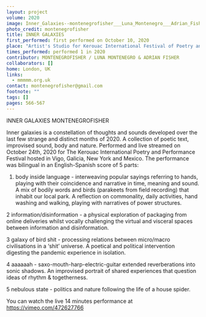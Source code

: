 ```yaml
---
layout: project
volume: 2020
image: Inner_Galaxies--montenegrofisher___Luna_Montenegro___Adrian_Fisher.jpg
photo_credit: montenegrofisher
title: INNER GALAXIES
first_performed: first performed on October 10, 2020
place: "Artist's Studio for Kerouac International Festival of Poetry and Performance.  "
times_performed: performed 1 in 2020
contributor: MONTENEGROFISHER / LUNA MONTENEGRO & ADRIAN FISHER
collaborators: []
home: London, UK
links:
  - mmmmm.org.uk
contact: montenegrofisher@gmail.com
footnote: ""
tags: []
pages: 566-567
---
```


INNER GALAXIES
MONTENEGROFISHER

Inner galaxies is a constellation of thoughts and sounds developed over the last few strange and distinct months of 2020. A collection of poetic text, improvised sound, body and nature. Performed and live streamed on October 24th, 2020 for The Kerouac International Poetry and Performance Festival hosted in Vigo, Galicia, New York and Mexico.
The performance was bilingual in an English-Spanish score of 5 parts:

1. body inside language - interweaving popular sayings referring to hands, playing with their coincidence and narrative in time, meaning and sound. A mix of bodily words and birds (parakeets from field recording) that inhabit our local park. A reflection on commonality, daily activities, hand washing and walking, playing with narratives of power structures.

2 information/disinformation - a physical exploration of packaging from online deliveries whilst vocally challenging the virtual and visceral spaces between information and disinformation.

3 galaxy of bird shit - processing relations between micro/macro civilisations in a ‘shit’ universe. A poetical and political intervention digesting the pandemic experience in isolation.

4 aaaaaah - saxo-mouth-harp-electric-guitar extended reverberations into sonic shadows. An improvised portrait of shared experiences that question ideas of rhythm & togetherness.

5 nebulous state - politics and nature following the life of a house spider.

You can watch the live 14 minutes performance at https://vimeo.com/472627766
